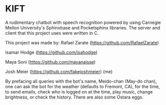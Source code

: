 # KIFT

A rudimentary chatbot with speech recognition powered by using Carnegie Mellon University's Sphinxbase and Pocketsphinx libraries.
The server and client that this project uses were written in C.

This project was made by:
Rafael Zarate (https://github.com/RafaelZarate)

Isamar Hodge (https://github.com/isahodge)

Maya Soni (https://github.com/mayanaisse)

Josh Meier (https://github.com/fakejoshmeier) (me)

By prefacing all queries with the bot's name, Meido-chan (May-do chan), one can ask the bot for the weather (defaults to Fremont, CA), for the time, to send emails, check who is logged on at the time, play music, change brightness, or check the history.
There are also some Ostara eggs.
